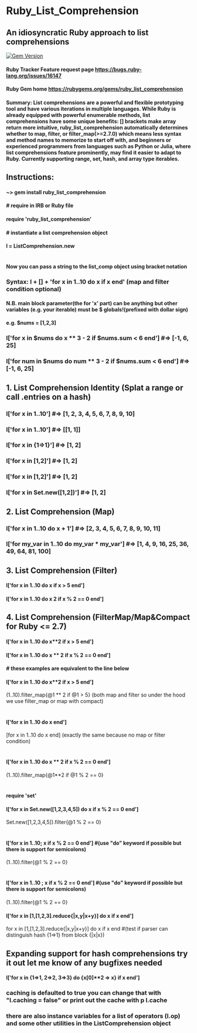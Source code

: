 # Ruby_List_Comprehension
## An idiosyncratic Ruby approach to list comprehensions
[![Gem Version](https://badge.fury.io/rb/ruby_list_comprehension.svg)](https://badge.fury.io/rb/ruby_list_comprehension)
#### Ruby Tracker Feature request page https://bugs.ruby-lang.org/issues/16147 
#### Ruby Gem home  https://rubygems.org/gems/ruby_list_comprehension
#### Summary: List comprehensions are a powerful and flexible prototyping tool and have various iterations in multiple languages. While Ruby is already equipped with powerful enumerable methods, list comprehensions have some unique benefits: [] brackets make array return more intuitive, ruby_list_comprehension automatically determines whether to map, filter, or filter_map(>=2.7.0) which means less syntax and method names to memorize to start off with, and beginners or experienced programmers from languages such as Python or Julia, where list comprehensions feature prominently, may find it easier to adapt to Ruby. Currently supporting range, set, hash, and array type iterables.
## Instructions:
#### ~> gem install ruby_list_comprehension

#### # require in IRB or Ruby file
#### require 'ruby_list_comprehension'
#### # instantiate a list comprehension object
#### l = ListComprehension.new
#
#### Now you can pass a string to the list_comp object using bracket notation

### Syntax: l + [] + 'for x in 1..10 do x if x end' (map and filter condition optional)

#### N.B. main block parameter(the for 'x' part) can be anything but other variables (e.g. your iterable) must be $ globals!(prefixed with dollar sign)         
#### e.g. $nums = [1,2,3]
### l['for x in $nums do x ** 3 - 2 if $nums.sum < 6 end'] #=> [-1, 6, 25]
### l['for num in $nums do num ** 3 - 2 if $nums.sum < 6 end'] #=> [-1, 6, 25]


## 1. List Comprehension Identity (Splat a range or call .entries on a hash)
### l['for x in 1..10'] #=> [1, 2, 3, 4, 5, 6, 7, 8, 9, 10]
### l['for x in 1..10'] #=> [[1, 1]]
### l['for x in {1=>1}'] #=> [1, 2]
### l['for x in [1,2]'] #=> [1, 2]
### l['for x in [1,2]'] #=> [1, 2]
### l['for x in Set.new([1,2])'] #=> [1, 2]

## 2. List Comprehension (Map)
### l['for x in 1..10 do x + 1'] #=> [2, 3, 4, 5, 6, 7, 8, 9, 10, 11]
### l['for my_var in 1..10 do my_var * my_var'] #=> [1, 4, 9, 16, 25, 36, 49, 64, 81, 100]

## 3. List Comprehension (Filter)
#### l['for x in 1..10 do x if x > 5 end'] 
#### l['for x in 1..10 do x 2 if x % 2 == 0 end'] 


## 4. List Comprehension (FilterMap/Map&Compact for Ruby <= 2.7)
#### l['for x in 1..10 do x**2 if x > 5 end'] 
#### l['for x in 1..10 do x ** 2 if x % 2 == 0 end'] 




#### # these examples are equivalent to the line below
#### l['for x in 1..10 do x**2 if x > 5 end'] 
(1..10).filter_map{@1 ** 2 if @1 > 5} (both map and filter so under the hood we use filter_map or map with compact)
#
#### l['for x in 1..10 do x end'] 
[for x in 1..10 do x end]  (exactly the same because no map or filter condition)
#
#### l['for x in 1..10 do x ** 2 if x % 2 == 0 end'] 
(1..10).filter_map{@1**2 if @1 % 2 == 0}
#
#### require 'set'
#### l['for x in Set.new([1,2,3,4,5]) do x if x % 2 == 0 end'] 
Set.new([1,2,3,4,5]).filter{@1 % 2 == 0}

#
#### l['for x in 1..10; x if x % 2 == 0 end'] #(use "do" keyword if possible but there is support for semicolons)
(1..10).filter{@1 % 2 == 0}
#
#### l['for x in 1..10 ; x if x % 2 == 0 end']  #(use "do" keyword if possible but there is support for semicolons)
(1..10).filter{@1 % 2 == 0}

#### l['for x in [1,[1,2,3].reduce{|x,y|x+y}] do x if x end']
for x in [1,[1,2,3].reduce{|x,y|x+y}] do x if x end  #(test if parser can distinguish hash {1=>1} from block {|x|x})

## Expanding support for hash comprehensions try it out let me know of any bugfixes needed
#### l['for x in {1=>1, 2=>2, 3=>3} do {x[0]**2 => x} if x end']


### caching is defaulted to true you can change that with "l.caching = false" or print out the cache with p l.cache
### there are also instance variables for a list of operators (l.op) and some other utilities in the ListComprehension object